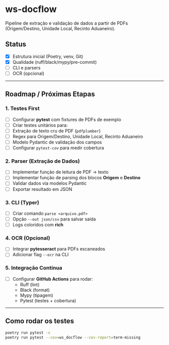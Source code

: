 # ws-docflow

Pipeline de extração e validação de dados a partir de PDFs (Origem/Destino, Unidade Local, Recinto Aduaneiro).

## Status
- [x] Estrutura inicial (Poetry, venv, Git)
- [x] Qualidade (ruff/black/mypy/pre-commit)
- [ ] CLI e parsers
- [ ] OCR (opcional)

---

## Roadmap / Próximas Etapas

### 1. Testes First
- [ ] Configurar **pytest** com fixtures de PDFs de exemplo
- [ ] Criar testes unitários para:
- [ ] Extração de texto cru de PDF (`pdfplumber`)
- [ ] Regex para Origem/Destino, Unidade Local, Recinto Aduaneiro
- [ ] Modelo Pydantic de validação dos campos
- [ ] Configurar `pytest-cov` para medir cobertura

### 2. Parser (Extração de Dados)
- [ ] Implementar função de leitura de PDF → texto
- [ ] Implementar função de parsing dos blocos **Origem** e **Destino**
- [ ] Validar dados via modelos Pydantic
- [ ] Exportar resultado em JSON

### 3. CLI (Typer)
- [ ] Criar comando `parse <arquivo.pdf>`
- [ ] Opção `--out json/csv` para salvar saída
- [ ] Logs coloridos com **rich**

### 4. OCR (Opcional)
- [ ] Integrar **pytesseract** para PDFs escaneados
- [ ] Adicionar flag `--ocr` na CLI

### 5. Integração Contínua
- [ ] Configurar **GitHub Actions** para rodar:
  - Ruff (lint)
  - Black (format)
  - Mypy (tipagem)
  - Pytest (testes + cobertura)

---

## Como rodar os testes
```bash
poetry run pytest -v
poetry run pytest --cov=ws_docflow --cov-report=term-missing

